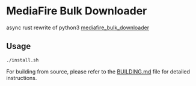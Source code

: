 # MediaFire Bulk Downloader

async rust rewrite of python3 [mediafire_bulk_downloader](https://github.com/nickoehler/mediafire_bulk_downloader)

<!-- ## Installation

```bash
cargo install mediafire_rs
``` -->

## Usage

```bash
./install.sh
```

For building from source, please refer to the [BUILDING.md](BUILDING.md) file for detailed instructions.
